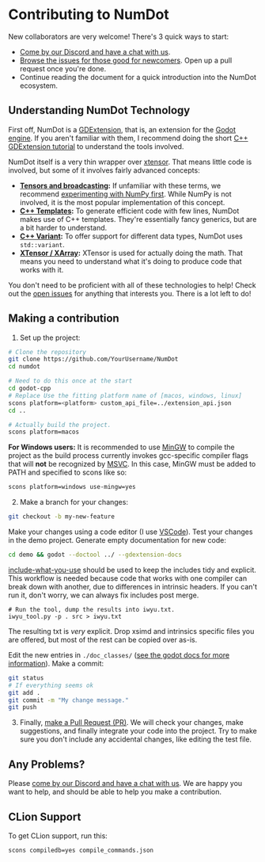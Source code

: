 # Contributing to NumDot

New collaborators are very welcome! There's 3 quick ways to start:

- [Come by our Discord and have a chat with us](https://discord.gg/hxuWcAXF).
- [Browse the issues for those good for newcomers](https://github.com/Ivorforce/NumDot/issues?q=is%3Aopen+is%3Aissue+label%3A%22good+first+issue%22). Open up a pull request once you're done.
- Continue reading the document for a quick introduction into the NumDot ecosystem.

## Understanding NumDot Technology

First off, NumDot is a [GDExtension](https://docs.godotengine.org/en/stable/tutorials/scripting/gdextension/what_is_gdextension.html), that is, an extension for the [Godot engine](https://godotengine.org). 
If you aren't familiar with them, I recommend doing the short [C++ GDExtension tutorial](https://docs.godotengine.org/en/stable/tutorials/scripting/gdextension/gdextension_cpp_example.html) to understand the tools involved.

NumDot itself is a very thin wrapper over [xtensor](https://xtensor.readthedocs.io/en/latest/index.html). That means little code is involved, but some of it involves fairly advanced concepts:

- **[Tensors and broadcasting](https://numpy.org/doc/stable/user/basics.broadcasting.html):** If unfamiliar with these terms, we recommend [experimenting with NumPy first](https://numpy.org/doc/stable/user/quickstart.html). While NumPy is not involved, it is the most popular implementation of this concept.
- **[C++ Templates](https://www.google.com/search?client=safari&rls=en&q=C%2B%2B+templates&ie=UTF-8&oe=UTF-8):** To generate efficient code with few lines, NumDot makes use of C++ templates. They're essentially fancy generics, but are a bit harder to understand.
- **[C++ Variant](https://en.cppreference.com/w/cpp/utility/variant):** To offer support for different data types, NumDot uses `std::variant`.
- **[XTensor / XArray](https://xtensor.readthedocs.io/en/latest/getting_started.html):** XTensor is used for actually doing the math. That means you need to understand what it's doing to produce code that works with it.

You don't need to be proficient with all of these technologies to help! Check out the [open issues](https://github.com/Ivorforce/NumDot/issues) for anything that interests you. There is a lot left to do!

## Making a contribution

1) Set up the project:
```bash
# Clone the repository
git clone https://github.com/YourUsername/NumDot
cd numdot

# Need to do this once at the start
cd godot-cpp
# Replace Use the fitting platform name of [macos, windows, linux]
scons platform=<platform> custom_api_file=../extension_api.json
cd ..

# Actually build the project.
scons platform=macos
```

**For Windows users:** It is recommended to use [MinGW](https://www.mingw-w64.org/) to compile the project as the build process currently invokes gcc-specific compiler flags that will **not** be recognized by [MSVC](https://visualstudio.microsoft.com/vs/features/cplusplus/). In this case, MinGW must be added to PATH and specified to scons like so:

```bash
scons platform=windows use-mingw=yes
```

2) Make a branch for your changes:
```bash
git checkout -b my-new-feature
```
Make your changes using a code editor (I use [VSCode](https://code.visualstudio.com)). Test your changes in the demo project. Generate empty documentation for new code:

```bash
cd demo && godot --doctool ../ --gdextension-docs
```

[include-what-you-use](https://github.com/include-what-you-use/include-what-you-use/) should be used to keep the includes tidy and explicit. This workflow is needed because code that works with one compiler can break down with another, due to differences in intrinsic headers. If you can't run it, don't worry, we can always fix includes post merge.
```
# Run the tool, dump the results into iwyu.txt.
iwyu_tool.py -p . src > iwyu.txt
```
The resulting txt is _very_ explicit. Drop xsimd and intrinsics specific files you are offered, but most of the rest can be copied over as-is.

Edit the new entries in `./doc_classes/` ([see the godot docs for more information](https://docs.godotengine.org/en/stable/tutorials/scripting/gdextension/gdextension_docs_system.html)). Make a commit:
```bash
git status
# If everything seems ok
git add .
git commit -m "My change message."
git push
```

3) Finally, [make a Pull Request (PR)](https://github.com/Ivorforce/NumDot/compare). We will check your changes, make suggestions, and finally integrate your code into the project. Try to make sure you don't include any accidental changes, like editing the test file.

## Any Problems?

Please [come by our Discord and have a chat with us](https://discord.gg/hxuWcAXF). We are happy you want to help, and should be able to help you make a contribution.

## CLion Support
To get CLion support, run this:
```bash
scons compiledb=yes compile_commands.json
```
